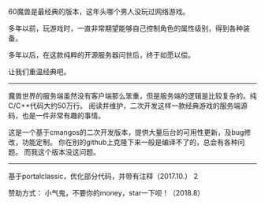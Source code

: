 60魔兽是最经典的版本，这年头哪个男人没玩过网络游戏。

多年以前，玩游戏时，一直非常期望能够自己控制角色的属性级别，得到各种装备。

多年以后，在这款纯粹的开源服务器问世后，终于如愿以偿。

让我们重温经典吧。

----------------------
魔兽世界的服务端虽然没有客户端那么笨重，但是服务端的逻辑是比较复杂的。纯C/C++代码大约50万行。
阅读并维护，二次开发这样一款经典游戏的服务端源码，也是一件非常有趣的事情。

这是一个基于cmangos的二次开发版本，提供大量后台的可用性更新，及bug修改，功能定制。
你在别的github上克隆下来一般是编译不了的，总会有各种问题。
而我这个版本没这问题。

----------------------

基于portalclassic，优化部分代码，并带有注释（2017.10.）
2


赞助方式：
小气鬼，不要你的money，star一下呗！（2018.8）
 
 
 
 
